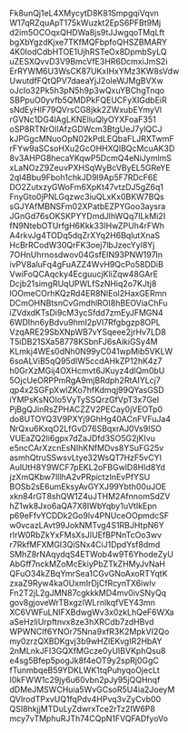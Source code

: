 Fk8unQj1eL4XMycytD8K81SmpgqiVqvn
W17qRZquApT175kWuzkt2EpS6PFBt9Mj
d2im5OCOqxQHDWa8js9tJJwgqoTMqLft
bgXbYgzdKjxe7TKfMQFbpfoQHSZBMARY
4K0IodCdbHTOE1UjhRSTeOx8DpmbSyLQ
uZESXQvvD3V9BmcVfE3HR6DcmxiJmS2i
ErRYWM6U3WsCK87UKxIHxYMz3KW8sVdw
UwutdfFQtQPV7daeaYjJ2oleWJMgBVXw
oJcIo32Pk5h3pN5h9p3wQxuYBChgTnqo
SBPpuO0yvfb5QMDPkFQEUCFyXIGdbEiR
sNdEyHlF79QVrsCG8jkk2ZWxubEYmyVl
rGVNc1DG4lAgLKNElluQlyOYXFoaF351
oSP8RTNrOlIAfzGDWcm3BtgUeJ7ylQCJ
kJPGgcMNuoOpN02kPdLEQbaFLJRXTwmF
rFYw9aSCsoHXu2GcOHHXQlBQcMcuAK3D
8v3AHPG8hecaYKqwP5DcmQ4eNiJymlmS
xLaNOzZ9ZeuvPXHSqWyBcVByEL5GReYE
2ql4Bbu9Fboh1chkJD9l9Ap5F7RDcF6E
DO2ZutxzyGWoFm6XpKt47vtzDJ5gZ6q1
FnyGto0jPNLGqzwc3iuQLxKx0BKW7BQs
sGJYAfMBNSFm02XPatbEZPYGoo3aysra
JGnGd76sOKSKPYYDmdJlhWQq7ILkMi2I
fN9NtebOTUrfgH6Kkk33IHwZPUh4rFWh
A4rkvJg4TODq5dqZrXYq2H6BqlutXnaS
HcBrRCodW30QrFK3oej7lbJzecYyl8Yj
7OHnUhrnosdwov04GsfEIN93PNW197In
ivPV8aluFq4gFuAZZ4WvH9QcPo58DDiB
VwiFoQCAqcky4EcguucjKliZqw48GArE
Dcjb21simgRUqUPWLfSzNHiq2o7KJtj8
lOOmeCOrhKQzRd4ER8NlEol2HaxGERmn
DCmOHNBtsnCvGmdhlROI8hBEOViaChFu
iZVdxdKTsDi9cM3ycSfdd7zmEyJFMGN4
6WDIhn6yBdvu9hmI2pVl7Rfgbgzp8OPL
VzqARE29SbXNpWB7vYSqeee2jrHv7LD8
T5iDB21SXa58778KSbnFJ6sAikiGSy4M
KLmkj4WEs0dNh0N99yC041wpMib5VKLW
6soALViB5qQ95dIW5ccdAHkZP12hK4z7
h0GrXzMGij4OXHcmvt6JKuyz4dlQm0bU
5OjcUeORPPmRgA9mjBRdph2RtAIYLcj7
qp4x2SGFpXwlZKo7hfKdmqj99QYasGSD
iYMPsKsNOIo5VyTySSQrzGfVpT3x7Gel
PjBgQJinRsZPHACZZV2PECay0jVEOTp0
do8UTOYQ3V9PXYj9GhHg40ACnFVFuJa4
NrQxu6KxqO2LfGvD76SBqxrAJ0Vs9ISO
VUEaZQ2Ii6gpx7dZaJDfd3SO5G2jKIvu
e5ncCArXzcnEsNIhKNfMDvs8YSuFG25v
asmhQtruSSwsvLtye32WsQT7HzF5vCYI
AulUtH8Y9WCF7pEKL2oFBGwlD8HId8Yd
jzXmQKbw7IllhA2vPRpictzInEvPfYSU
BOSb2sE6umEksyAvGYXJ99Ybth00uJOE
xkn84rGT8shQW1Z4uJTHM2AfnnomSdZV
hZ1wk8Jxo6aQA7X8IWbYqby1uVtIkEpn
p69eFfvYCDDk2Go9lv4PNUceOOpmdcSF
w0vcazLAvt99JokNMTvg4S1RBJHtpN6Y
rlrW0RbZkYxFMsXsJIUEfBPNnTcOo3wv
r7RkfMFXMGI3QiSNx4CiJ1DpdYsf8dmd
SMhZ8rNAqydqS4ETWob4w9T6YhodeZyU
AbGff7nckMZoMcEkiyPbZTkZHMyJvNaH
QFuO34kZBqYmrSea1CGvGNoAxoRTYqtK
zxaZ9Ryw4kaOUxmIrDjCfRcynTX6iwlv
Fn2T2jL2gJMN87cgkkkMD4mv0ivSNyQq
gov8gjoveWrTBxgzIWLrnlkqfVEY43mn
XC6VWFuLNIFXBdwgWv3x0zkLhQeF6WXa
aSeHzliUrpftnvx8ze3hXRCdb7zdHBvd
WPWNCIf6YNOr75Nna9xfR3K2MpkVI2Qo
my0zrzQXBDKgvj3b9wHZlEKvgIR2HbAY
2nMLnkJFI3GQXfMGcze0yUIBVKphQsu8
e4sg5Bfep5pogJk8f4eOT9y2spRj0GgC
fTunmbqeB59YDKLWK1tqPuhyqoOjecLt
I0kFWW1c29jy6u60vbn2pJy95jQQHnqf
dDMeJMSWCHuia5WvGCsoR5U4ia2JoeyM
QVlrodTPxvUQ1fqPdv4HPvq3vZyCvb00
QSI8hkjjMTDuLyZdwrxTce2rTz2IW6P8
mcy7vTMphuRJTh74CQpN1FVQFADfyoVo
